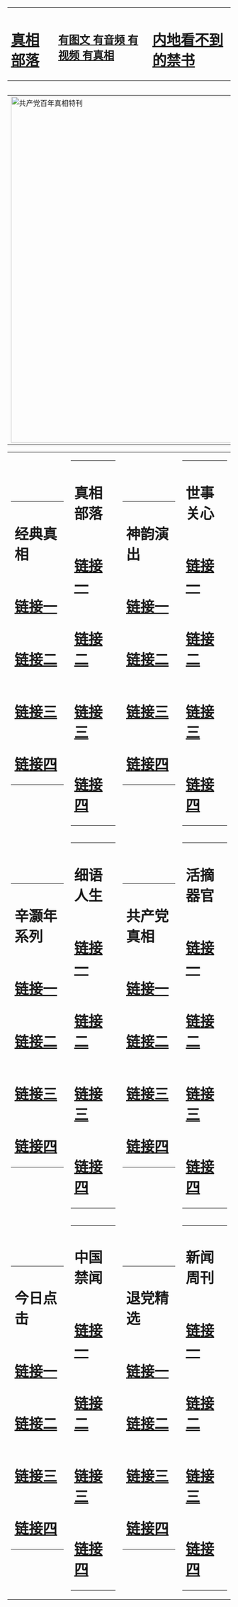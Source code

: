 <table><tr><td><H1><a href="http://zx.hopto.me/c21y5">真相部落</a></H1></td><td><H2><a href="http://zx.hopto.me/23kgh">有图文 有音频 有视频 有真相</a></H2><td><H1><a href="http://zx.hopto.me/h6ast"> 内地看不到的禁书</a></H1></td></table><table><table><tr><td><a href="http://zx.hopto.me/d0k85"><img src="http://7642.d38.aedifice.net/zx/bngcd/gcdbnzx.jpg" width="780"  border="0" alt="共产党百年真相特刊"></a></td></tr></table><table><tr><td><table><tr><td ><h1>经典真相</h1></td></tr><tr><td><h1>  <a href="http://zx.hopto.me/cssok" target=_blank>链接一</a>  </h1></td></tr><tr><td><h1>  <a href="http://zx.hopto.me/9yp54" target=_blank>链接二</a>  </h1></td></tr><tr><td><h1>  <a href="http://zx.hopto.me/bpnj0" target=_blank>链接三</a>  </h1></td></tr><tr><td><h1>  <a href="http://zx.hopto.me/o5wos" target=_blank>链接四</a>  </h1></td></tr></table></td><td><table><tr><td ><h1>真相部落</h1></td></tr><tr><td><h1>  <a href="http://zx.hopto.me/3hy-d" target=_blank>链接一</a>  </h1></td></tr><tr><td><h1>  <a href="http://zx.hopto.me/g1fon" target=_blank>链接二</a>  </h1></td></tr><tr><td><h1>  <a href="http://zx.hopto.me/r3os0" target=_blank>链接三</a>  </h1></td></tr><tr><td><h1>  <a href="http://zx.hopto.me/85g69" target=_blank>链接四</a>  </h1></td></tr></table></td><td><table><tr><td ><h1>神韵演出</h1></td></tr><tr><td><h1>  <a href="http://zx.hopto.me/lsdfe" target=_blank>链接一</a>  </h1></td></tr><tr><td><h1>  <a href="http://zx.hopto.me/v0wnb" target=_blank>链接二</a>  </h1></td></tr><tr><td><h1>  <a href="http://zx.hopto.me/1-6hz" target=_blank>链接三</a>  </h1></td></tr><tr><td><h1>  <a href="http://zx.hopto.me/rqn7k" target=_blank>链接四</a>  </h1></td></tr></table></td><td><table><tr><td ><h1>世事关心</h1></td></tr><tr><td><h1>  <a href="http://zx.hopto.me/wwna2" target=_blank>链接一</a>  </h1></td></tr><tr><td><h1>  <a href="http://zx.hopto.me/15jsi" target=_blank>链接二</a>  </h1></td></tr><tr><td><h1>  <a href="http://zx.hopto.me/hy2w5" target=_blank>链接三</a>  </h1></td></tr><tr><td><h1>  <a href="http://zx.hopto.me/541og" target=_blank>链接四</a>  </h1></td></tr></table></td></tr><tr><td><table><tr><td ><h1>辛灏年系列</h1></td></tr><tr><td><h1>  <a href="http://zx.hopto.me/s62kr" target=_blank>链接一</a>  </h1></td></tr><tr><td><h1>  <a href="http://zx.hopto.me/5h-0a" target=_blank>链接二</a>  </h1></td></tr><tr><td><h1>  <a href="http://zx.hopto.me/u08pd" target=_blank>链接三</a>  </h1></td></tr><tr><td><h1>  <a href="http://zx.hopto.me/d8h85" target=_blank>链接四</a>  </h1></td></tr></table></td><td><table><tr><td ><h1>细语人生</h1></td></tr><tr><td><h1>  <a href="http://zx.hopto.me/wgyvq" target=_blank>链接一</a>  </h1></td></tr><tr><td><h1>  <a href="http://zx.hopto.me/q2pz5" target=_blank>链接二</a>  </h1></td></tr><tr><td><h1>  <a href="http://zx.hopto.me/d62si" target=_blank>链接三</a>  </h1></td></tr><tr><td><h1>  <a href="http://zx.hopto.me/v82pd" target=_blank>链接四</a>  </h1></td></tr></table></td><td><table><tr><td ><h1>共产党真相</h1></td></tr><tr><td><h1>  <a href="http://zx.hopto.me/a2kcg" target=_blank>链接一</a>  </h1></td></tr><tr><td><h1>  <a href="http://zx.hopto.me/3icq6" target=_blank>链接二</a>  </h1></td></tr><tr><td><h1>  <a href="http://zx.hopto.me/8z3al" target=_blank>链接三</a>  </h1></td></tr><tr><td><h1>  <a href="http://zx.hopto.me/fenf8" target=_blank>链接四</a>  </h1></td></tr></table></td><td><table><tr><td ><h1>活摘器官</h1></td></tr><tr><td><h1>  <a href="http://zx.hopto.me/me8wf" target=_blank>链接一</a>  </h1></td></tr><tr><td><h1>  <a href="http://zx.hopto.me/vklwr" target=_blank>链接二</a>  </h1></td></tr><tr><td><h1>  <a href="http://zx.hopto.me/qznrd" target=_blank>链接三</a>  </h1></td></tr><tr><td><h1>  <a href="http://zx.hopto.me/b8uc-" target=_blank>链接四</a>  </h1></td></tr></table></td></tr><tr><td><table><tr><td ><h1>今日点击</h1></td></tr><tr><td><h1>  <a href="http://zx.hopto.me/t39ar" target=_blank>链接一</a>  </h1></td></tr><tr><td><h1>  <a href="http://zx.hopto.me/myz63" target=_blank>链接二</a>  </h1></td></tr><tr><td><h1>  <a href="http://zx.hopto.me/o0ncs" target=_blank>链接三</a>  </h1></td></tr><tr><td><h1>  <a href="http://zx.hopto.me/9xero" target=_blank>链接四</a>  </h1></td></tr></table></td><td><table><tr><td ><h1>中国禁闻</h1></td></tr><tr><td><h1>  <a href="http://zx.hopto.me/3xj1v" target=_blank>链接一</a>  </h1></td></tr><tr><td><h1>  <a href="http://zx.hopto.me/4s1ng" target=_blank>链接二</a>  </h1></td></tr><tr><td><h1>  <a href="http://zx.hopto.me/9bhvd" target=_blank>链接三</a>  </h1></td></tr><tr><td><h1>  <a href="http://zx.hopto.me/zvhxr" target=_blank>链接四</a>  </h1></td></tr></table></td><td><table><tr><td ><h1>退党精选</h1></td></tr><tr><td><h1>  <a href="http://zx.hopto.me/pxvlt" target=_blank>链接一</a>  </h1></td></tr><tr><td><h1>  <a href="http://zx.hopto.me/liyxa" target=_blank>链接二</a>  </h1></td></tr><tr><td><h1>  <a href="http://zx.hopto.me/uuhb9" target=_blank>链接三</a>  </h1></td></tr><tr><td><h1>  <a href="http://zx.hopto.me/49fjr" target=_blank>链接四</a>  </h1></td></tr></table></td><td><table><tr><td ><h1>新闻周刊</h1></td></tr><tr><td><h1>  <a href="http://zx.hopto.me/2l4qe" target=_blank>链接一</a>  </h1></td></tr><tr><td><h1>  <a href="http://zx.hopto.me/tmznl" target=_blank>链接二</a>  </h1></td></tr><tr><td><h1>  <a href="http://zx.hopto.me/4-p33" target=_blank>链接三</a>  </h1></td></tr><tr><td><h1>  <a href="http://zx.hopto.me/68xki" target=_blank>链接四</a>  </h1></td></tr></table></td></tr></table>
